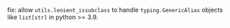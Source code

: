 fix: allow `utils.lenient_issubclass` to handle `typing.GenericAlias` objects like `list[str]` in python >= 3.9.
